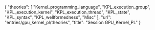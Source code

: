 {
    "theories": [
        "Kernel_programming_language",
        "KPL_execution_group",
        "KPL_execution_kernel",
        "KPL_execution_thread",
        "KPL_state",
        "KPL_syntax",
        "KPL_wellformedness",
        "Misc"
    ],
    "url": "entries/gpu_kernel_pl/theories",
    "title": "Session GPU_Kernel_PL"
}